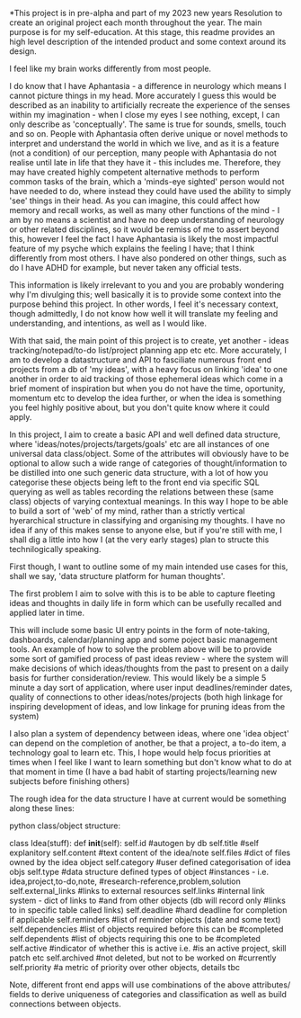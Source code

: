 *This project is in pre-alpha and part of my 2023 new years Resolution to 
create an original project each month throughout the year. The main purpose
is for my self-education. At this stage, this readme provides an high level
description of the intended product and some context around its design.


I feel like my brain works differently from most people.

I do know that I have Aphantasia - a difference in neurology which means I
cannot picture things in my head.
More accurately I guess this would be described as an inability to artificially
recreate the experience of the senses within my imagination - when I close my
eyes I see nothing, except, I can only describe as 'conceptually'. The same is
true for sounds, smells, touch and so on. People with Aphantasia often derive
unique or novel methods to interpret and understand the world in which we live,
and as it is a feature (not a condition) of our perception, many people with
Aphantasia do not realise until late in life that they have it - this includes
me. Therefore, they may have created highly competent alternative methods to
perform common tasks of the brain, which a 'minds-eye sighted' person would not
have needed to do, where instead they could have used the ability to simply
'see' things in their head. As you can imagine, this could affect how memory and
recall works, as well as many other functions of the mind - I am by no means a
scientist and have no deep understanding of neurology or other related
disciplines, so it would be remiss of me to assert beyond this, however I feel
the fact I have Aphantasia is likely the most impactful feature of my psyche
which explains the feeling I have; that I think differently from most others.
I have also pondered on other things, such as do I have ADHD for example, but
never taken any official tests.

This information is likely irrelevant to you and you are probably wondering why
I'm divulging this; well basically it is to provide some context into the
purpose behind this project. In other words, I feel it's necessary context,
though admittedly, I do not know how well it will translate my feeling and
understanding, and intentions, as well as I would like.

With that said, the main point of this project is to create, yet another - 
ideas tracking/notepad/to-do list/project planning app etc etc.
More accurately, I am to develop a datastructure and API to fasciliate
numerous front end projects from a db of 'my ideas', with a heavy focus
on linking 'idea' to one another in order to aid tracking of those
ephemeral ideas which come in a brief moment of inspiration but when you
do not have the time, oportunity, momentum etc to develop the idea further,
or when the idea is something you feel highly positive about, but you don't
quite know where it could apply.

In this project, I aim to create a basic API and well defined data structure,
where 'ideas/notes/projects/targets/goals' etc are all instances of one
universal data class/object. Some of the attributes will obviously have to be
optional to allow such a wide range of categories of thought/information to 
be distilled into one such generic data structure, with a lot of how you
categorise these objects being left to the front end via specific SQL querying
as well as tables recording the relations between these (same class) objects
of varying contextual meanings. In this way I hope to be able to build a sort
of 'web' of my mind, rather than a strictly vertical hyerarchical structure
in classifying and organising my thoughts. I have no idea if any of this 
makes sense to anyone else, but if you're still with me, I shall dig a little
into how I (at the very early stages) plan to structe this technilogically
speaking.

First though, I want to outline some of my main intended use cases for this,
shall we say, 'data structure platform for human thoughts'.

The first problem I aim to solve with this is to be able to capture fleeting
ideas and thoughts in daily life in form which can be usefully recalled and
applied later in time.

This will include some basic UI entry points in the form of note-taking, 
dashboards, calendar/planning app and some poject basic management tools.
An example of how to solve the problem above will be to provide some sort
of gamified process of past ideas review - where the system will make
decisions of which ideas/thoughts from the past to present on a daily basis
for further consideration/review. This would likely be a simple 5 minute a 
day sort of application, where user input deadlines/reminder dates, quality
of connections to other ideas/notes/projects (both high linkage for inspiring
development of ideas, and low linkage for pruning ideas from the system)

I also plan a system of dependency between ideas, where one 'idea object'
can depend on the completion of another, be that a project, a to-do item,
a technology goal to learn etc. This, I hope would help focus priorities
at times when I feel like I want to learn something but don't know what to
do at that moment in time (I have a bad habit of starting projects/learning
new subjects before finishing others)

The rough idea for the data structure I have at current would be something 
along these lines:

python class/object structure:

class Idea(stuff):
    def __init__(self):
        self.id              #autogen by db
        self.title           #self explanitory
        self.content         #text content of the idea/note
        self.files           #dict of files owned by the idea object
        self.category        #user defined categorisation of idea objs
        self.type            #data structure defined types of object
                             #instances - i.e. idea,project,to-do,note,
                             #research-reference,problem,solution
        self.external_links  #links to external resources
        self.links           #internal link system - dict of links to
                             #and from other objects (db will record only
                             #links to in specific table called links)
        self.deadline        #hard deadline for completion if applicable
        self.reminders       #list of reminder objects (date and some text)
        self.dependencies    #list of objects required before this can be
                             #completed
        self.dependents      #list of objects requiring this one to be
                             #completed
        self.active          #indicator of whether this is active i.e.
                             #is an active project, skill patch etc
        self.archived        #not deleted, but not to be worked on
                             #currently
        self.priority        #a metric of priority over other objects, details tbc
        
Note, different front end apps will use combinations of the above attributes/
fields to derive uniqueness of categories and classification as well as build
connections between objects.

